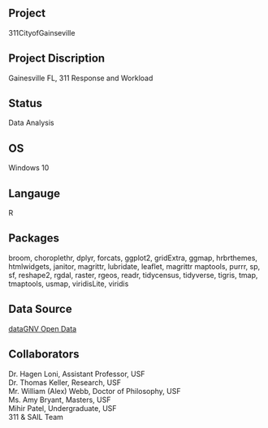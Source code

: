 Project
--------
311CityofGainseville

Project Discription
--------------------
Gainesville FL, 311 Response and Workload

Status
---------
Data Analysis

OS
------
Windows 10

Langauge
---------
R

Packages
--------
broom, choroplethr, dplyr, forcats, ggplot2, gridExtra, ggmap, hrbrthemes, htmlwidgets, janitor, magrittr, lubridate, leaflet, magrittr   maptools, purrr, sp, sf, reshape2, rgdal, raster, rgeos, readr, tidycensus, tidyverse, tigris, tmap, tmaptools, usmap, viridisLite,     viridis

Data Source
------------
[dataGNV Open Data](https://data.cityofgainesville.org/Community-Model/311-Service-Requests-myGNV-/78uv-94ar)

Collaborators
------------
Dr. Hagen Loni, Assistant Professor, USF  
Dr. Thomas Keller, Research, USF    
Mr. William (Alex) Webb, Doctor of Philosophy, USF      
Ms. Amy Bryant, Masters, USF       
Mihir Patel, Undergraduate, USF       
311 & SAIL Team
